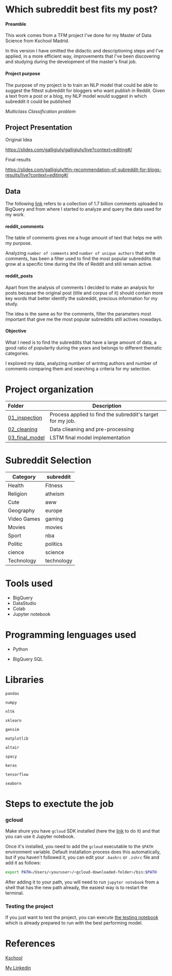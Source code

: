 # Which subreddit best fits my post?

#### Preamble

This work comes from a TFM project I've done for my Master of Data Science from Kschool Madrid. 

In this version I have omitted the didactic and descriptioning steps and I've applied, in a more efficient way, improvements that I've been discovering and studying during the development of the master's final job.



#### Project purpose

The purpose of my project is to train an NLP model that could be able to suggest the fittest subreddit for bloggers who want publish in Reddit.
Given a text from a post or a blog, my NLP model would suggest in which subreddit it could be published

_Multiclass Classification problem_



## Project Presentation

Original Idea

https://slides.com/galligiuly/galligiuly/live?context=editing#/



Final results

https://slides.com/galligiuly/tfm-recommendation-of-subreddit-for-blogs-results/live?context=editing#/



## Data

The following [link](<https://console.cloud.google.com/bigquery?p=fh-bigquery%2F&project=reddit-254019&folder&organizationId>) refers to a collection of 1.7 billion comments uploaded to BigQuery and from where I started to analyze and query the data used for my work.

#### reddit_comments

The table of comments gives me a huge amount of text that helps me with my purpose. 

Analyzing `number of comments` and `number of unique authors` that write comments, has been a filter used to find the most popular subreddits that grow at a specific time during the life of Reddit and still remain active.

#### reddit_posts

Apart from the analysis of comments I decided to make an analysis for posts because the original post (title and corpus of it) should contain more key words that better identify the subreddit, precious information for my study.

The idea is the same as for the comments, filter the parameters most important that give me the most popular subreddits still actives nowadays.

#### Objective

What I need is to find the subreddits that have a large amount of data, a good ratio of popularity during the years and belongs to different thematic categories.

I explored my data, analyzing number of wrintng authors and number of comments comparing them and searching a criteria for my selection.

# Project organization

| Folder                                                       | Description                                                |
| :----------------------------------------------------------- | ---------------------------------------------------------- |
| [01_inspection](https://github.com/galligiuly/reddit_classifier/tree/master/01_inspection) | Process applied to find the subreddit's target for my job. |
| [02_cleaning](https://github.com/galligiuly/reddit_classifier/tree/master/02_cleaning) | Data clieaning and pre-processing                          |
| [03_final_model](https://github.com/galligiuly/reddit_classifier/blob/master/03_final_model/06_reddit_LSTM_model_V2.ipynb) | LSTM final model implementation                            |

#### 

# Subreddit Selection

| Category    | subreddit  |
| ----------- | ---------- |
| Health      | Fitness    |
| Religion    | atheism    |
| Cute        | aww        |
| Geography   | europe     |
| Video Games | gaming     |
| Movies      | movies     |
| Sport       | nba        |
| Politic     | politics   |
| cience      | science    |
| Technology  | technology |





# Tools used

- BigQuery
- DataStudio
- Colab
- Jupyter notebook





# Programming lenguages used

- Python

- BigQuery SQL





# Libraries

`pandas`

`numpy`

`nltk`

`sklearn`

`gensim`

`matplotlib`

`altair`

`spacy`

`keras`

`tensorflow`

`seaborn`



# Steps to exectute the job

### gcloud 

Make shure you have `gcloud` SDK installed (here the [link](https://cloud.google.com/sdk/docs/quickstart-macos) to do it) and that you can use it Jupyter notebook.

Once it's installed, you need to add the `gcloud` executable to the `$PATH` environment variable.  Default installation process does this automatically, but if you haven't followed it, you can edit your `.bashrc` or `.zshrc` file and add it as follows:

```bash
export PATH=/Users/<youruser>/<gcloud-downloaded-folder>/bin:$PATH
```

After adding it to your path, you will need to run `jupyter notebook` from a shell that has the new path already, the easiest way is to restart the terminal.



### Testing the project

If you just want to test the project, you can execute [the testing notebook](https://github.com/galligiuly/reddit_classifier/blob/master/project_testing_V2.ipynb) which is already prepared to run with the best performing model.



# References

[Kschool](https://kschool.com/)

[My Linkedin](https://www.linkedin.com/in/giulia-galli-7669ba85/?locale=en_US)

